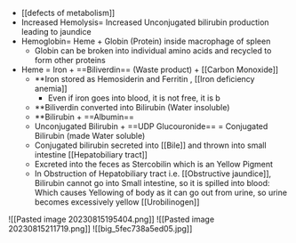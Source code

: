- [[defects of metabolism]]
- Increased Hemolysis= Increased Unconjugated bilirubin production leading to jaundice 
- Hemoglobin= Heme + Globin (Protein) inside macrophage of spleen
	- Globin can be broken into individual amino acids and recycled to form other proteins
- Heme = Iron + ==Biliverdin== (Waste product) + [[Carbon Monoxide]] 
	- **Iron stored as Hemosiderin and Ferritin , [[Iron deficiency anemia]] 
		- Even if iron goes into blood, it is not free, it is b 
	- **Biliverdin converted into Bilirubin (Water insoluble)
	- **Bilirubin + ==Albumin== 
	- Unconjugated Bilirubin + ==UDP Glucouronide== = Conjugated Bilirubin (made Water soluble)
	- Conjugated bilirubin secreted into [[Bile]] and thrown into small intestine [[Hepatobiliary tract]]
	- Excreted into the feces as Stercobilin which is an Yellow Pigment
	- In Obstruction of Hepatobiliary tract i.e. [[Obstructive jaundice]], Bilirubin cannot go into Small intestine, so it is spilled into blood: Which causes Yellowing of body as it can go out from urine, so urine becomes excessively yellow [[Urobilinogen]]  

![[Pasted image 20230815195404.png]]
![[Pasted image 20230815211719.png]]
![[big_5fec738a5ed05.jpg]]
